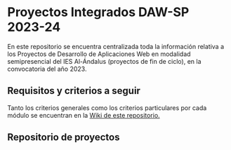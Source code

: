 # Proyectos Integrados DAW-SP 2023-24

En este repositorio se encuentra centralizada toda la información relativa a los Proyectos de Desarrollo de Aplicaciones Web en modalidad semipresencial del IES Al-Ándalus (proyectos de fin de ciclo), en la convocatoria del año 2023.

## Requisitos y criterios a seguir

Tanto los criterios generales como los criterios particulares por cada módulo se encuentran en la [Wiki de este repositorio.]([https://github.com/pialandalus/proyectos-daw-2023/wiki/Dise%C3%B1o-de-Interfaces-Web-(DIW)](https://github.com/pialandalus/proyectos-daw-2023/wiki)https://github.com/pialandalus/proyectos-daw-2023/wiki)

## Repositorio de proyectos
